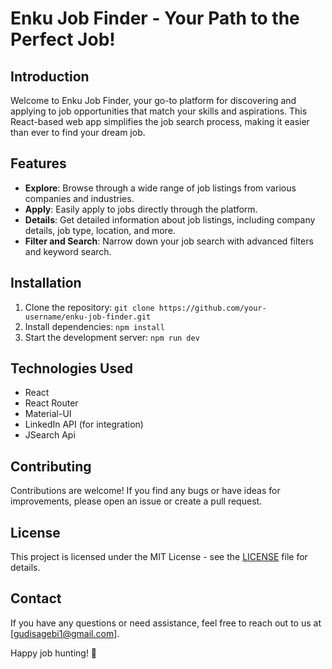 # Enku Job Finder - Your Path to the Perfect Job!

## Introduction

Welcome to Enku Job Finder, your go-to platform for discovering and applying to job opportunities that match your skills and aspirations. This React-based web app simplifies the job search process, making it easier than ever to find your dream job.

## Features

- **Explore**: Browse through a wide range of job listings from various companies and industries.
- **Apply**: Easily apply to jobs directly through the platform.
- **Details**: Get detailed information about job listings, including company details, job type, location, and more.
- **Filter and Search**: Narrow down your job search with advanced filters and keyword search.
<!--

## Live Demo

Check out the live demo of Enku Job Finder: [Demo Link](https://your-demo-link.com) -->

## Installation

1. Clone the repository: `git clone https://github.com/your-username/enku-job-finder.git`
2. Install dependencies: `npm install`
3. Start the development server: `npm run dev`

<!-- ## Usage

1. Register or log in to your Enku Job Finder account.
2. Explore job listings, filter by preferences, and search for specific roles.
3. Click on a job listing to view detailed information.
4. Apply to jobs by following the provided application link.
5. Save your favorite jobs for easy access in the future. -->

## Technologies Used

- React
- React Router
- Material-UI
- LinkedIn API (for integration)
- JSearch Api

## Contributing

Contributions are welcome! If you find any bugs or have ideas for improvements, please open an issue or create a pull request.

## License

This project is licensed under the MIT License - see the [LICENSE](LICENSE) file for details.

## Contact

If you have any questions or need assistance, feel free to reach out to us at [gudisagebi1@gmail.com].

Happy job hunting! 🌟
